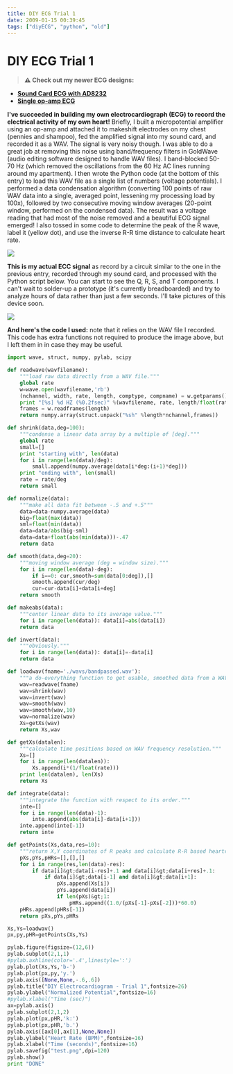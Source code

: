 ```yaml
---
title: DIY ECG Trial 1
date: 2009-01-15 00:39:45
tags: ["diyECG", "python", "old"]
---
```


# DIY ECG Trial 1

> **⚠️ Check out my newer ECG designs:** 
* [**Sound Card ECG with AD8232**](https://swharden.com/blog/2019-03-15-sound-card-ecg-with-ad8232/)
* [**Single op-amp ECG**](https://swharden.com/blog/2016-08-08-diy-ecg-with-1-op-amp/)

__I've succeeded in building my own electrocardiograph (ECG) to record the electrical activity of my own heart!__ Briefly, I built a micropotential amplifier using an op-amp and attached it to makeshift electrodes on my chest (pennies and shampoo), fed the amplified signal into my sound card, and recorded it as a WAV. The signal is very noisy though. I was able to do a great job at removing this noise using band/frequency filters in GoldWave (audio editing software designed to handle WAV files). I band-blocked 50-70 Hz (which removed the oscillations from the 60 Hz AC lines running around my apartment). I then wrote the Python code (at the bottom of this entry) to load this WAV file as a single list of numbers (voltage potentials). I performed a data condensation algorithm (converting 100 points of raw WAV data into a single, averaged point, lessening my processing load by 100x), followed by two consecutive moving window averages (20-point window, performed on the condensed data). The result was a voltage reading that had most of the noise removed and a beautiful ECG signal emerged! I also tossed in some code to determine the peak of the R wave, label it (yellow dot), and use the inverse R-R time distance to calculate heart rate.

<div class="text-center">

![](https://swharden.com/static/2009/01/15/diy_ecg2.png)

</div>

__This is my actual ECC signal__ as record by a circuit similar to the one in the previous entry, recorded through my sound card, and processed with the Python script below. You can start to see the Q, R, S, and T components. I can't wait to solder-up a prototype (it's currently breadboarded) and try to analyze hours of data rather than just a few seconds. I'll take pictures of this device soon.

<div class="text-center">

![](https://swharden.com/static/2009/01/15/diy_ecg1.png)

</div>

__And here's the code I used:__ note that it relies on the WAV file I recorded. This code has extra functions not required to produce the image above, but I left them in in case they may be useful.

```python
import wave, struct, numpy, pylab, scipy

def readwave(wavfilename):
    """load raw data directly from a WAV file."""
    global rate
    w=wave.open(wavfilename,'rb')
    (nchannel, width, rate, length, comptype, compname) = w.getparams()
    print "[%s] %d HZ (%0.2fsec)" %(wavfilename, rate, length/float(rate))
    frames = w.readframes(length)
    return numpy.array(struct.unpack("%sh" %length*nchannel,frames))

def shrink(data,deg=100):
    """condense a linear data array by a multiple of [deg]."""
    global rate
    small=[]
    print "starting with", len(data)
    for i in range(len(data)/deg):
        small.append(numpy.average(data[i*deg:(i+1)*deg]))
    print "ending with", len(small)
    rate = rate/deg
    return small

def normalize(data):
    """make all data fit between -.5 and +.5"""
    data=data-numpy.average(data)
    big=float(max(data))
    sml=float(min(data))
    data=data/abs(big-sml)
    data=data+float(abs(min(data)))-.47
    return data

def smooth(data,deg=20):
    """moving window average (deg = window size)."""
    for i in range(len(data)-deg):
        if i==0: cur,smooth=sum(data[0:deg]),[]
        smooth.append(cur/deg)
        cur=cur-data[i]+data[i+deg]
    return smooth

def makeabs(data):
    """center linear data to its average value."""
    for i in range(len(data)): data[i]=abs(data[i])
    return data

def invert(data):
    """obviously."""
    for i in range(len(data)): data[i]=-data[i]
    return data

def loadwav(fname='./wavs/bandpassed.wav'):
    """a do-everything function to get usable, smoothed data from a WAV."""
    wav=readwave(fname)
    wav=shrink(wav)
    wav=invert(wav)
    wav=smooth(wav)
    wav=smooth(wav,10)
    wav=normalize(wav)
    Xs=getXs(wav)
    return Xs,wav

def getXs(datalen):
    """calculate time positions based on WAV frequency resolution."""
    Xs=[]
    for i in range(len(datalen)):
        Xs.append(i*(1/float(rate)))
    print len(datalen), len(Xs)
    return Xs

def integrate(data):
    """integrate the function with respect to its order."""
    inte=[]
    for i in range(len(data)-1):
        inte.append(abs(data[i]-data[i+1]))
    inte.append(inte[-1])
    return inte

def getPoints(Xs,data,res=10):
    """return X,Y coordinates of R peaks and calculate R-R based heartrate."""
    pXs,pYs,pHRs=[],[],[]
    for i in range(res,len(data)-res):
        if data[i]&gt;data[i-res]+.1 and data[i]&gt;data[i+res]+.1:
            if data[i]&gt;data[i-1] and data[i]&gt;data[i+1]:
                pXs.append(Xs[i])
                pYs.append(data[i])
                if len(pXs)&gt;1:
                    pHRs.append((1.0/(pXs[-1]-pXs[-2]))*60.0)
    pHRs.append(pHRs[-1])
    return pXs,pYs,pHRs

Xs,Ys=loadwav()
px,py,pHR=getPoints(Xs,Ys)

pylab.figure(figsize=(12,6))
pylab.subplot(2,1,1)
#pylab.axhline(color='.4',linestyle=':')
pylab.plot(Xs,Ys,'b-')
pylab.plot(px,py,'y.')
pylab.axis([None,None,-.6,.6])
pylab.title("DIY Electrocardiogram - Trial 1",fontsize=26)
pylab.ylabel("Normalized Potential",fontsize=16)
#pylab.xlabel("Time (sec)")
ax=pylab.axis()
pylab.subplot(2,1,2)
pylab.plot(px,pHR,'k:')
pylab.plot(px,pHR,'b.')
pylab.axis([ax[0],ax[1],None,None])
pylab.ylabel("Heart Rate (BPM)",fontsize=16)
pylab.xlabel("Time (seconds)",fontsize=16)
pylab.savefig("test.png",dpi=120)
pylab.show()
print "DONE"
```

